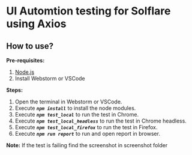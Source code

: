 # UI Automtion testing for Solflare using Axios

## How to use?

**Pre-requisites:**
1. [Node.js](http://nodejs.org/)
2. Install Webstorm or VSCode


**Steps:**
1. Open the terminal in Webstorm or VSCode.
2. Execute ***`npm install`*** to install the node modules.
3. Execute ***`npm test_local`*** to run the test in Chrome.
4. Execute ***`npm test_local_headless`*** to run the test in Chrome headless.
5. Execute ***`npm test_local_firefox`*** to run the test in Firefox.
6. Execute ***`npm run report`*** to run and open report in browser.


**Note:**
If the test is failing find the screenshot in screenshot folder


